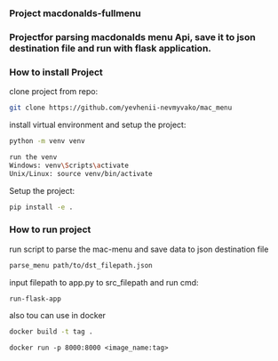 ### Project macdonalds-fullmenu

### Projectfor parsing macdonalds menu Api, save it to json destination file and run with flask application.


### How to install Project
clone project from repo:
```bash
git clone https://github.com/yevhenii-nevmyvako/mac_menu
```
install virtual environment and setup the project:
```bash
python -m venv venv
```
```bash
run the venv
Windows: venv\Scripts\activate
Unix/Linux: source venv/bin/activate
```
Setup the project:
```bash
pip install -e .
```

### How to run project
run script to parse the mac-menu and save data to json destination file
```bash
parse_menu path/to/dst_filepath.json
```
input filepath to app.py to src_filepath and run cmd:
```bash
run-flask-app
```
also tou can use in docker
```bash
docker build -t tag .
```
```docker run -p 8000:8000 <image_name:tag>```

